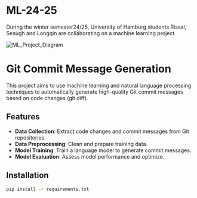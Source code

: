 # ML-24-25
During the winter semester24/25, University of Hamburg students Rissal, Sesugh and Longqin are collaborating on a machine learning project

![ML_Project_Diagram](https://github.com/user-attachments/assets/341203de-7b32-4b2d-a695-c60627ecfd12)


# Git Commit Message Generation

This project aims to use machine learning and natural language processing techniques to automatically generate high-quality Git commit messages based on code changes (git diff).

## Features

- **Data Collection**: Extract code changes and commit messages from Git repositories.
- **Data Preprocessing**: Clean and prepare training data.
- **Model Training**: Train a language model to generate commit messages.
- **Model Evaluation**: Assess model performance and optimize.

## Installation

```bash
pip install -r requirements.txt

